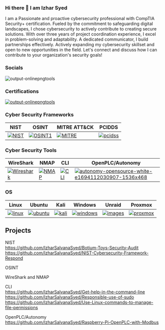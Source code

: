 ### Hi there 👋 I am Izhar Syed
I am a Passionate and proactive cybersecurity professional with CompTIA Security+ certification. Fueled by the commitment to safeguarding digital landscapes, I chose cybersecurity to actively contribute to creating secure solutions. With over three years of project coordination experience, I excel in problem-solving and adaptability. A dedicated communicator, I build partnerships effectively. Actively expanding my cybersecurity skillset and open to new opportunities in the field. Let's connect and discuss how I can contribute to your organization's security goals!

### Socials
![output-onlinepngtools](https://github.com/IzharSalvanaSyed/IzharSalvanaSyed/assets/156041933/5b955b06-44d2-4037-a53a-bb378a3aa8b3)

### Certifications
[![output-onlinepngtools](https://github.com/IzharSalvanaSyed/IzharSalvanaSyed/assets/156041933/3c2cad44-dde5-49df-a748-b00abd854c16)](https://www.credly.com/badges/d48b377b-2e11-44a8-b269-675c23261204/linked_in_profile)




### Cyber Security Frameworks
| NIST | OSINT | MITRE ATT&CK | PCIDDS |
| ----- | ------ | -------- | -------- |
[![NIST](https://github.com/IzharSalvanaSyed/IzharSalvanaSyed/assets/156041933/e0180651-52a7-417f-97e6-946085f59c48)](https://www.nist.gov/)| [![OSINT1](https://github.com/IzharSalvanaSyed/IzharSalvanaSyed/assets/156041933/92f5ee9a-7c8c-4bbb-a575-a7a32b8c749a)](https://osintframework.com/) | [![MITRE](https://github.com/IzharSalvanaSyed/IzharSalvanaSyed/assets/156041933/bc8522b9-fe18-45e2-b73c-c175bff8ced3)](https://attack.mitre.org/) | [![pcidss](https://github.com/IzharSalvanaSyed/IzharSalvanaSyed/assets/156041933/1f400074-b48b-4c11-a46e-aa64566f95a9)](https://www.pcisecuritystandards.org/)

### Cyber Security Tools
| WireShark | NMAP | CLI | OpenPLC/Autonomy |
| ----- | ------ | -------- |-------- |
| [![Wireshark](https://github.com/IzharSalvanaSyed/IzharSalvanaSyed/assets/156041933/96fb11c5-0953-43f3-b869-3646c856ef70)](https://www.wireshark.org/) | [![NMAP](https://github.com/IzharSalvanaSyed/IzharSalvanaSyed/assets/156041933/bd67e691-8e66-410c-b715-48a46f30f2dc)](https://nmap.org/)|[![CLI](https://github.com/IzharSalvanaSyed/IzharSalvanaSyed/assets/156041933/9520e401-bb4c-485f-8820-43d94de56692)](https://letmegooglethat.com/?q=Command+Line+Interface+Cheat+Sheet)|[![autonomy-opensource-white-e1694112030907-1536x468](https://github.com/IzharSalvanaSyed/IzharSalvanaSyed/assets/156041933/1d8f7fca-b22c-4719-ba6b-383b480cabe4)](https://autonomylogic.com/)|

### OS
| Linux | Ubuntu | Kali | Windows | Unraid | Proxmox |
| ----- | ------ | -------- | -------- | -------- | -------- |
| [![linux](https://github.com/IzharSalvanaSyed/IzharSalvanaSyed/assets/156041933/e08f46f5-120a-402d-a4ab-d7022ddc7e60)](https://www.linux.org/) | [![ubuntu](https://github.com/IzharSalvanaSyed/IzharSalvanaSyed/assets/156041933/3a3382be-6fef-4122-8f90-26f61c25b797)](https://ubuntu.com/) | [![kali](https://github.com/IzharSalvanaSyed/IzharSalvanaSyed/assets/156041933/eb32b072-7393-48ac-a35e-da520952eb40)](https://www.kali.org/) | [![windows](https://github.com/IzharSalvanaSyed/IzharSalvanaSyed/assets/156041933/9b62d110-e799-49d0-b0a4-1a0552985bc2)](https://www.microsoft.com/en-us/) | [![images](https://github.com/IzharSalvanaSyed/IzharSalvanaSyed/assets/156041933/5ef7ae3a-1121-4736-a9ef-d24e351f6797)](https://unraid.net/) | [![proxmox](https://github.com/IzharSalvanaSyed/IzharSalvanaSyed/assets/156041933/9b6fe5bb-24c8-458f-8497-933a8736cefe)](https://www.proxmox.com/en/) |

## Projects
NIST  
https://github.com/IzharSalvanaSyed/Botium-Toys-Security-Audit  
https://github.com/IzharSalvanaSyed/NIST-Cybersecurity-Framework-Respond  

OSINT  

WireShark and NMAP  
 

CLI  
https://github.com/IzharSalvanaSyed/Get-help-in-the-command-line  
https://github.com/IzharSalvanaSyed/Responsible-use-of-sudo  
https://github.com/IzharSalvanaSyed/Use-Linux-commands-to-manage-file-permissions  

OpenPLC/Autonomy  
https://github.com/IzharSalvanaSyed/Raspberry-Pi-OpenPLC-with-Modbus  
